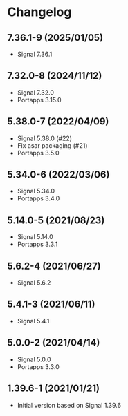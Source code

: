 # Changelog

## 7.36.1-9 (2025/01/05)

* Signal 7.36.1

## 7.32.0-8 (2024/11/12)

* Signal 7.32.0
* Portapps 3.15.0

## 5.38.0-7 (2022/04/09)

* Signal 5.38.0 (#22)
* Fix asar packaging (#21)
* Portapps 3.5.0

## 5.34.0-6 (2022/03/06)

* Signal 5.34.0
* Portapps 3.4.0

## 5.14.0-5 (2021/08/23)

* Signal 5.14.0
* Portapps 3.3.1

## 5.6.2-4 (2021/06/27)

* Signal 5.6.2

## 5.4.1-3 (2021/06/11)

* Signal 5.4.1

## 5.0.0-2 (2021/04/14)

* Signal 5.0.0
* Portapps 3.3.0

## 1.39.6-1 (2021/01/21)

* Initial version based on Signal 1.39.6
